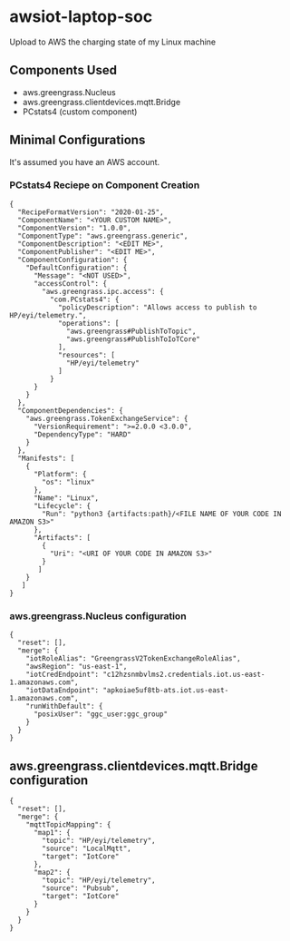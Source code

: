 # awsiot-laptop-soc
Upload to AWS the charging state of my Linux machine

## Components Used
- aws.greengrass.Nucleus
- aws.greengrass.clientdevices.mqtt.Bridge
- PCstats4 (custom component)

## Minimal Configurations
It's assumed you have an AWS account.

### PCstats4 Reciepe on Component Creation
```
{
  "RecipeFormatVersion": "2020-01-25",
  "ComponentName": "<YOUR CUSTOM NAME>",
  "ComponentVersion": "1.0.0",
  "ComponentType": "aws.greengrass.generic",
  "ComponentDescription": "<EDIT ME>",
  "ComponentPublisher": "<EDIT ME>",
  "ComponentConfiguration": {
    "DefaultConfiguration": {
      "Message": "<NOT USED>",
      "accessControl": {
        "aws.greengrass.ipc.access": {
          "com.PCstats4": {
            "policyDescription": "Allows access to publish to HP/eyi/telemetry.",
            "operations": [
              "aws.greengrass#PublishToTopic",
              "aws.greengrass#PublishToIoTCore"
            ],
            "resources": [
              "HP/eyi/telemetry"
            ]
          }
      }
    }
  },
  "ComponentDependencies": {
    "aws.greengrass.TokenExchangeService": {
      "VersionRequirement": ">=2.0.0 <3.0.0",
      "DependencyType": "HARD"
    }
  },
  "Manifests": [
    {
      "Platform": {
        "os": "linux"
      },
      "Name": "Linux",
      "Lifecycle": {
        "Run": "python3 {artifacts:path}/<FILE NAME OF YOUR CODE IN AMAZON S3>"
      },
      "Artifacts": [
        {
          "Uri": "<URI OF YOUR CODE IN AMAZON S3>"
        }
       ]
    }
   ]
}
```

### aws.greengrass.Nucleus configuration
```
{
  "reset": [],
  "merge": {
    "iotRoleAlias": "GreengrassV2TokenExchangeRoleAlias",
    "awsRegion": "us-east-1",
    "iotCredEndpoint": "c12hzsnmbvlms2.credentials.iot.us-east-1.amazonaws.com",
    "iotDataEndpoint": "apkoiae5uf8tb-ats.iot.us-east-1.amazonaws.com",
    "runWithDefault": {
      "posixUser": "ggc_user:ggc_group"
    }
  }
}
```

## aws.greengrass.clientdevices.mqtt.Bridge configuration
```
{
  "reset": [],
  "merge": {
    "mqttTopicMapping": {
      "map1": {
        "topic": "HP/eyi/telemetry",
        "source": "LocalMqtt",
        "target": "IotCore"
      },
      "map2": {
        "topic": "HP/eyi/telemetry",
        "source": "Pubsub",
        "target": "IotCore"
      }
    }
  }
}
```
